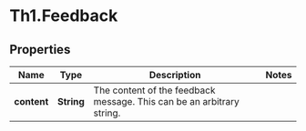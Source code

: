 # Th1.Feedback

## Properties

Name | Type | Description | Notes
------------ | ------------- | ------------- | -------------
**content** | **String** | The content of the feedback message. This can be an arbitrary string.  | 



